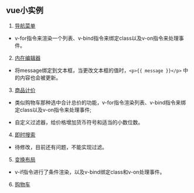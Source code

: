 ## vue小实例

1. [导航菜单](https://wenhuiyang-luck.github.io/Vue-Demo/1-导航菜单/index.html)

- v-for指令来渲染一个列表、v-bind指令来绑定class以及v-on指令来处理事件。

2. [内在编辑器](https://wenhuiyang-luck.github.io/Vue-Demo/2-内在编辑器/index.html)

- 将message绑定到文本框，当更改文本框的值时，`<p>{{ message }}</p>` 中的内容也会被更新。

3. [商品计价](https://wenhuiyang-luck.github.io/Vue-Demo/3-商品计价/index.html)

- 类似购物车那种选中合计总价的功能，v-for指令渲染列表、v-bind指令来绑定class以及v-on指令来处理事件;

- 自定义过滤器，给价格增加货币符号和适当的小数位数。

4. [即时搜索](https://wenhuiyang-luck.github.io/Vue-Demo/4-即时搜索/index.html)

- 待修改，目前还有问题，不能实现过滤。

5. [变换布局](https://wenhuiyang-luck.github.io/Vue-Demo/5-变换布局/index.html)

- v-if指令进行了条件渲染，以及v-bind绑定class和v-on处理事件。

6. [购物车](https://wenhuiyang-luck.github.io/Vue-Demo/6-购物车/index.html)

